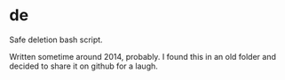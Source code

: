 # de
Safe deletion bash script.

Written sometime around 2014, probably. I found this in an old folder and decided to share it on github for a laugh.
